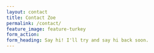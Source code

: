 ```yaml
---
layout: contact
title: Contact Zoe
permalink: /contact/
feature_image: feature-turkey
form_action:
form_heading: Say hi! I'll try and say hi back soon.
---
```

